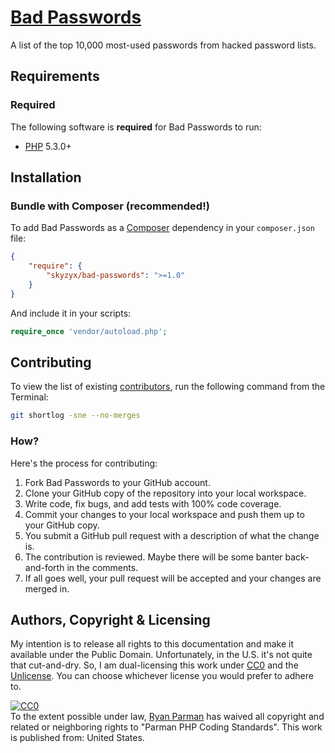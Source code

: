 # [Bad Passwords](http://github.com/skyzyx/bad-passwords)

A list of the top 10,000 most-used passwords from hacked password lists.


## Requirements
### Required
The following software is **required** for Bad Passwords to run:

* [PHP] 5.3.0+

## Installation

### Bundle with Composer (recommended!)
To add Bad Passwords as a [Composer] dependency in your `composer.json` file:

```json
{
    "require": {
        "skyzyx/bad-passwords": ">=1.0"
    }
}
```

And include it in your scripts:

```php
require_once 'vendor/autoload.php';
```

## Contributing
To view the list of existing [contributors](/skyzyx/bad-passwords/graphs/contributors), run the following command from the Terminal:

```bash
git shortlog -sne --no-merges
```

### How?
Here's the process for contributing:

1. Fork Bad Passwords to your GitHub account.
2. Clone your GitHub copy of the repository into your local workspace.
3. Write code, fix bugs, and add tests with 100% code coverage.
4. Commit your changes to your local workspace and push them up to your GitHub copy.
5. You submit a GitHub pull request with a description of what the change is.
6. The contribution is reviewed. Maybe there will be some banter back-and-forth in the comments.
7. If all goes well, your pull request will be accepted and your changes are merged in.


## Authors, Copyright & Licensing

My intention is to release all rights to this documentation and make it available under the Public Domain. Unfortunately, in the U.S. it's not quite that cut-and-dry. So, I am dual-licensing this work under [CC0](LICENSE-CC0) and the [Unlicense](LICENSE-UNLICENSE). You can choose whichever license you would prefer to adhere to.

<p xmlns:dct="http://purl.org/dc/terms/" xmlns:vcard="http://www.w3.org/2001/vcard-rdf/3.0#">
  <a rel="license"
     href="http://creativecommons.org/publicdomain/zero/1.0/">
    <img src="http://i.creativecommons.org/p/zero/1.0/88x31.png" style="border-style: none;" alt="CC0" />
  </a>
  <br />
  To the extent possible under law,
  <a rel="dct:publisher"
     href="https://github.com/skyzyx/php-coding-standards">
    <span property="dct:title">Ryan Parman</span></a>
  has waived all copyright and related or neighboring rights to
  "<span property="dct:title">Parman PHP Coding Standards</span>".
This work is published from:
<span property="vcard:Country" datatype="dct:ISO3166"
      content="US" about="https://github.com/skyzyx/php-coding-standards">
  United States</span>.
</p>

  [PHP]: http://php.net
  [Composer]: https://getcomposer.org
